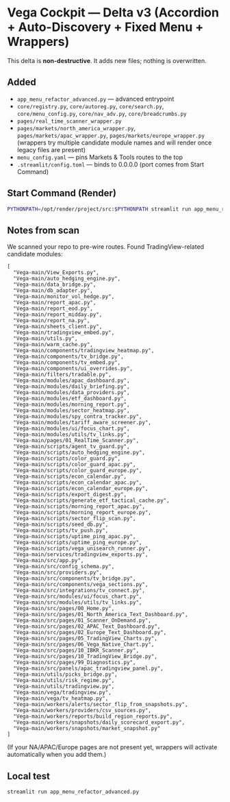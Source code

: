 # Vega Cockpit — Delta v3 (Accordion + Auto-Discovery + Fixed Menu + Wrappers)

This delta is **non-destructive**. It adds new files; nothing is overwritten.

## Added
- `app_menu_refactor_advanced.py` — advanced entrypoint
- `core/registry.py`, `core/autoreg.py`, `core/search.py`, `core/menu_config.py`,
  `core/nav_adv.py`, `core/breadcrumbs.py`
- `pages/real_time_scanner_wrapper.py`
- `pages/markets/north_america_wrapper.py`, `pages/markets/apac_wrapper.py`, `pages/markets/europe_wrapper.py`
  (wrappers try multiple candidate module names and will render once legacy files are present)
- `menu_config.yaml` — pins Markets & Tools routes to the top
- `.streamlit/config.toml` — binds to 0.0.0.0 (port comes from Start Command)

## Start Command (Render)
```bash
PYTHONPATH=/opt/render/project/src:$PYTHONPATH streamlit run app_menu_refactor_advanced.py --server.port $PORT --server.address 0.0.0.0
```

## Notes from scan
We scanned your repo to pre-wire routes. Found TradingView-related candidate modules:
```
[
  "Vega-main/View_Exports.py",
  "Vega-main/auto_hedging_engine.py",
  "Vega-main/data_bridge.py",
  "Vega-main/db_adapter.py",
  "Vega-main/monitor_vol_hedge.py",
  "Vega-main/report_apac.py",
  "Vega-main/report_eod.py",
  "Vega-main/report_midday.py",
  "Vega-main/report_na.py",
  "Vega-main/sheets_client.py",
  "Vega-main/tradingview_embed.py",
  "Vega-main/utils.py",
  "Vega-main/warm_cache.py",
  "Vega-main/components/tradingview_heatmap.py",
  "Vega-main/components/tv_bridge.py",
  "Vega-main/components/tv_embed.py",
  "Vega-main/components/ui_overrides.py",
  "Vega-main/filters/tradable.py",
  "Vega-main/modules/apac_dashboard.py",
  "Vega-main/modules/daily_briefing.py",
  "Vega-main/modules/data_providers.py",
  "Vega-main/modules/etf_dashboard.py",
  "Vega-main/modules/morning_report.py",
  "Vega-main/modules/sector_heatmap.py",
  "Vega-main/modules/spy_contra_tracker.py",
  "Vega-main/modules/tariff_aware_screener.py",
  "Vega-main/modules/ui/focus_chart.py",
  "Vega-main/modules/utils/tv_links.py",
  "Vega-main/pages/01_RealTime_Scanner.py",
  "Vega-main/scripts/agent_tv_guard.py",
  "Vega-main/scripts/auto_hedging_engine.py",
  "Vega-main/scripts/color_guard.py",
  "Vega-main/scripts/color_guard_apac.py",
  "Vega-main/scripts/color_guard_europe.py",
  "Vega-main/scripts/econ_calendar.py",
  "Vega-main/scripts/econ_calendar_apac.py",
  "Vega-main/scripts/econ_calendar_europe.py",
  "Vega-main/scripts/export_digest.py",
  "Vega-main/scripts/generate_etf_tactical_cache.py",
  "Vega-main/scripts/morning_report_apac.py",
  "Vega-main/scripts/morning_report_europe.py",
  "Vega-main/scripts/sector_flip_scan.py",
  "Vega-main/scripts/seed_db.py",
  "Vega-main/scripts/tv_push.py",
  "Vega-main/scripts/uptime_ping_apac.py",
  "Vega-main/scripts/uptime_ping_europe.py",
  "Vega-main/scripts/vega_unisearch_runner.py",
  "Vega-main/services/tradingview_exports.py",
  "Vega-main/src/app.py",
  "Vega-main/src/config_schema.py",
  "Vega-main/src/providers.py",
  "Vega-main/src/components/tv_bridge.py",
  "Vega-main/src/components/vega_sections.py",
  "Vega-main/src/integrations/tv_connect.py",
  "Vega-main/src/modules/ui/focus_chart.py",
  "Vega-main/src/modules/utils/tv_links.py",
  "Vega-main/src/pages/00_Home.py",
  "Vega-main/src/pages/01_North_America_Text_Dashboard.py",
  "Vega-main/src/pages/01_Scanner_OnDemand.py",
  "Vega-main/src/pages/02_APAC_Text_Dashboard.py",
  "Vega-main/src/pages/02_Europe_Text_Dashboard.py",
  "Vega-main/src/pages/05_TradingView_Charts.py",
  "Vega-main/src/pages/06_Vega_Native_Chart.py",
  "Vega-main/src/pages/10_IBKR_Scanner.py",
  "Vega-main/src/pages/10_TradingView_Bridge.py",
  "Vega-main/src/pages/99_Diagnostics.py",
  "Vega-main/src/panels/apac_tradingview_panel.py",
  "Vega-main/utils/picks_bridge.py",
  "Vega-main/utils/risk_regime.py",
  "Vega-main/utils/tradingview.py",
  "Vega-main/vega/tradingview.py",
  "Vega-main/vega/tv_heatmap.py",
  "Vega-main/workers/alerts/sector_flip_from_snapshots.py",
  "Vega-main/workers/providers/csv_sources.py",
  "Vega-main/workers/reports/build_region_reports.py",
  "Vega-main/workers/snapshots/daily_scorecard_export.py",
  "Vega-main/workers/snapshots/market_snapshot.py"
]
```
(If your NA/APAC/Europe pages are not present yet, wrappers will activate automatically when you add them.)

## Local test
```bash
streamlit run app_menu_refactor_advanced.py
```
